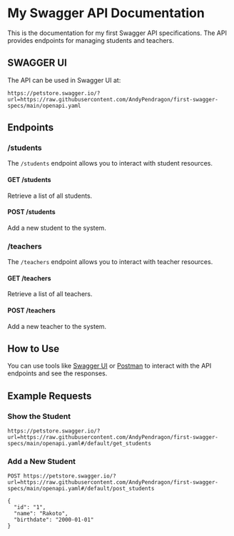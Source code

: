 # My Swagger API Documentation

This is the documentation for my first Swagger API specifications. The API provides endpoints for managing students and teachers.

## SWAGGER UI

The API can be used in Swagger UI at:

```https://petstore.swagger.io/?url=https://raw.githubusercontent.com/AndyPendragon/first-swagger-specs/main/openapi.yaml```

## Endpoints

### /students

The `/students` endpoint allows you to interact with student resources.

#### GET /students

Retrieve a list of all students.

#### POST /students

Add a new student to the system.

### /teachers

The `/teachers` endpoint allows you to interact with teacher resources.

#### GET /teachers

Retrieve a list of all teachers.

#### POST /teachers

Add a new teacher to the system.

## How to Use

You can use tools like [Swagger UI](https://swagger.io/tools/swagger-ui/) or [Postman](https://www.postman.com/) to interact with the API endpoints and see the responses.

## Example Requests

### Show the Student

```http
https://petstore.swagger.io/?url=https://raw.githubusercontent.com/AndyPendragon/first-swagger-specs/main/openapi.yaml#/default/get_students
```

### Add a New Student

```http
POST https://petstore.swagger.io/?url=https://raw.githubusercontent.com/AndyPendragon/first-swagger-specs/main/openapi.yaml#/default/post_students

{
  "id": "1",
  "name": "Rakoto",
  "birthdate": "2000-01-01"
}
```
